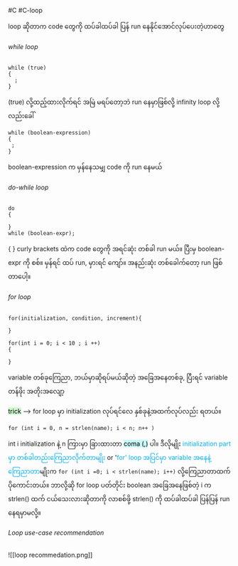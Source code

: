 #C #C-loop

loop ဆိုတာက code တွေကို ထပ်ခါထပ်ခါ ပြန် run နေနိုင်အောင်လုပ်ပေးတဲ့ဟာတွေ

###### while loop

```
while (true)
{
  ;
}
```

(true) လို့ထည့်ထားလိုက်ရင် အမြဲ မရပ်တော့ဘဲ run နေမှာဖြစ်လို့ infinity loop လို့လည်းခေါ်

```
while (boolean-expression)
{
 ;
}
```
boolean-expression က မှန်နေသမျှ code ကို run နေမယ်

###### do-while loop

```
do
{

} 
while (boolean-expr);

```

{ } curly brackets ထဲက code တွေကို အရင်ဆုံး တစ်ခါ run မယ်။ ပြီးမှ boolean-expr ကို စစ်။ မှန်ရင် ထပ် run, မှားရင် ကျော်။
အနည်းဆုံး တစ်ခေါက်တော့ run ဖြစ်တာပေါ့။


###### for loop

```
for(initialization, condition, increment){

}

for(int i = 0; i < 10 ; i ++)
{

}
```

variable တစ်ခုကြေညာ, ဘယ်မှာဆိုရပ်မယ်ဆိုတဲ့ အခြေအနေတစ်ခု, ပြီးရင် variable တန်ဖိုး အတိုးအလျော့

<mark style="background: #BBFABBA6;">trick</mark> --> for loop မှာ initialization လုပ်ရင်လေ နှစ်ခုနဲ့အထက်လုပ်လည်း ရတယ်။ 
```
for (int i = 0, n = strlen(name); i < n; n++ )

```

int i initialization နဲ့ n ကြားမှာ ခြားထားတာ <mark style="background: #ABF7F7A6;">coma (,)</mark> ပါ။ ဒီလိုမျိုး <span style="color:rgb(0, 176, 240)">initialization part မှာ တစ်ခါတည်းကြေညာလိုက်တာမျိုး</span> or '<span style="color:rgb(0, 176, 240)">for' loop အပြင်မှာ variable အနေနဲ့ ကြေညာတာ</span>မျိုးက 
`for (int i =0; i < strlen(name); i++)` လို့ကြေညာတာထက် ပိုကောင်းတယ်။ ဘာလို့ဆို for loop ပတ်တိုင်း boolean အခြေအနေဖြစ်တဲ့ i က strlen() ထက် ငယ်သေးလားဆိုတာကို လာစစ်ဖို့ strlen() ကို ထပ်ခါထပ်ခါ ပြန်ပြန် run နေရမှာမလို့။

###### Loop use-case recommendation

![[loop recommedation.png]]